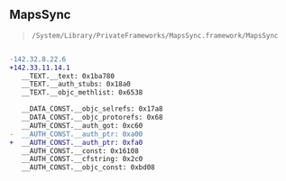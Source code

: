 ## MapsSync

> `/System/Library/PrivateFrameworks/MapsSync.framework/MapsSync`

```diff

-142.32.8.22.6
+142.33.11.14.1
   __TEXT.__text: 0x1ba780
   __TEXT.__auth_stubs: 0x18a0
   __TEXT.__objc_methlist: 0x6538

   __DATA_CONST.__objc_selrefs: 0x17a8
   __DATA_CONST.__objc_protorefs: 0x68
   __AUTH_CONST.__auth_got: 0xc60
-  __AUTH_CONST.__auth_ptr: 0xa00
+  __AUTH_CONST.__auth_ptr: 0xfa0
   __AUTH_CONST.__const: 0x16108
   __AUTH_CONST.__cfstring: 0x2c0
   __AUTH_CONST.__objc_const: 0xbd08

```
